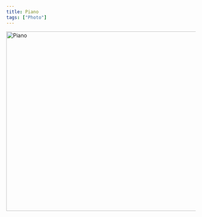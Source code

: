 ```yaml
---
title: Piano
tags: ["Photo"]
---
```

<a data-flickr-embed="true"  href="https://www.flickr.com/photos/famer/28148252021/" title="Piano"><img src="https://c6.staticflickr.com/8/7312/28148252021_b72dabe9ca_z.jpg" width="640" height="478" alt="Piano"></a><script async src="//embedr.flickr.com/assets/client-code.js" charset="utf-8"></script>
